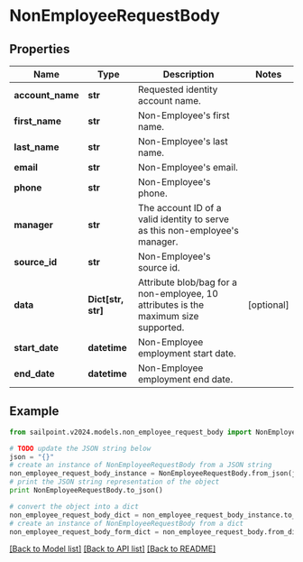# NonEmployeeRequestBody


## Properties

Name | Type | Description | Notes
------------ | ------------- | ------------- | -------------
**account_name** | **str** | Requested identity account name. | 
**first_name** | **str** | Non-Employee&#39;s first name. | 
**last_name** | **str** | Non-Employee&#39;s last name. | 
**email** | **str** | Non-Employee&#39;s email. | 
**phone** | **str** | Non-Employee&#39;s phone. | 
**manager** | **str** | The account ID of a valid identity to serve as this non-employee&#39;s manager. | 
**source_id** | **str** | Non-Employee&#39;s source id. | 
**data** | **Dict[str, str]** | Attribute blob/bag for a non-employee, 10 attributes is the maximum size supported. | [optional] 
**start_date** | **datetime** | Non-Employee employment start date. | 
**end_date** | **datetime** | Non-Employee employment end date. | 

## Example

```python
from sailpoint.v2024.models.non_employee_request_body import NonEmployeeRequestBody

# TODO update the JSON string below
json = "{}"
# create an instance of NonEmployeeRequestBody from a JSON string
non_employee_request_body_instance = NonEmployeeRequestBody.from_json(json)
# print the JSON string representation of the object
print NonEmployeeRequestBody.to_json()

# convert the object into a dict
non_employee_request_body_dict = non_employee_request_body_instance.to_dict()
# create an instance of NonEmployeeRequestBody from a dict
non_employee_request_body_form_dict = non_employee_request_body.from_dict(non_employee_request_body_dict)
```
[[Back to Model list]](../README.md#documentation-for-models) [[Back to API list]](../README.md#documentation-for-api-endpoints) [[Back to README]](../README.md)


